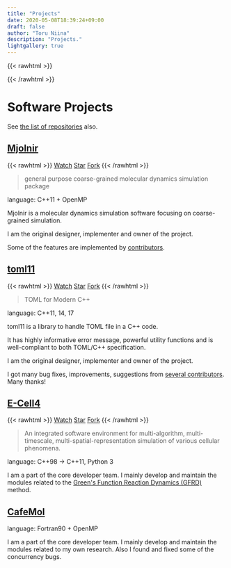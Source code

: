 ```yaml
---
title: "Projects"
date: 2020-05-08T18:39:24+09:00
draft: false
author: "Toru Niina"
description: "Projects."
lightgallery: true
---
```


{{< rawhtml >}}
<script async defer src="https://buttons.github.io/buttons.js"></script>
{{< /rawhtml >}}

# Software Projects

See [the list of repositories](https://github.com/ToruNiina?tab=repositories) also.

## [Mjolnir](http://github.com/Mjolnir-MD/Mjolnir)

{{< rawhtml >}}
<a class="github-button" href="https://github.com/Mjolnir-MD/Mjolnir/subscription" data-show-count="true" aria-label="Watch Mjolnir-MD/Mjolnir on GitHub">Watch</a>
<a class="github-button" href="https://github.com/Mjolnir-MD/Mjolnir" data-show-count="true" aria-label="Star Mjolnir-MD/Mjolnir on GitHub">Star</a>
<a class="github-button" href="https://github.com/Mjolnir-MD/Mjolnir/fork" data-show-count="true" aria-label="Fork Mjolnir-MD/Mjolnir on GitHub">Fork</a>
{{< /rawhtml >}}

> general purpose coarse-grained molecular dynamics simulation package

language: C++11 + OpenMP

Mjolnir is a molecular dynamics simulation software focusing on coarse-grained simulation.

I am the original designer, implementer and owner of the project.

Some of the features are implemented by [contributors](https://github.com/Mjolnir-MD/Mjolnir/graphs/contributors).

## [toml11](http://github.com/ToruNiina/toml11)

{{< rawhtml >}}
<a class="github-button" href="https://github.com/ToruNiina/toml11/subscription" data-show-count="true" aria-label="Watch ToruNiina/toml11 on GitHub">Watch</a>
<a class="github-button" href="https://github.com/ToruNiina/toml11" data-show-count="true" aria-label="Star ToruNiina/toml11 on GitHub">Star</a>
<a class="github-button" href="https://github.com/ToruNiina/toml11/fork" data-show-count="true" aria-label="Fork ToruNiina/toml11 on GitHub">Fork</a>
{{< /rawhtml >}}

> TOML for Modern C++

language: C++11, 14, 17

toml11 is a library to handle TOML file in a C++ code.

It has highly informative error message, powerful utility functions and is
well-compliant to both TOML/C++ specification.

I am the original designer, implementer and owner of the project.

I got many bug fixes, improvements, suggestions from [several contributors](https://github.com/ToruNiina/toml11/graphs/contributors). Many thanks!

## [E-Cell4](http://www.e-cell.org/ecell4/)

{{< rawhtml >}}
<a class="github-button" href="https://github.com/ecell/ecell4-base/subscription" data-show-count="true" aria-label="Watch ecell/ecell4-base on GitHub">Watch</a>
<a class="github-button" href="https://github.com/ecell/ecell4-base" data-show-count="true" aria-label="Star ecell/ecell4-base on GitHub">Star</a>
<a class="github-button" href="https://github.com/ecell/ecell4-base/fork" data-show-count="true" aria-label="Fork ecell/ecell4-base on GitHub">Fork</a>
{{< /rawhtml >}}

> An integrated software environment for multi-algorithm, multi-timescale, multi-spatial-representation simulation of various cellular phenomena.

language: C++98 -> C++11, Python 3

I am a part of the core developer team.
I mainly develop and maintain the modules related to the [Green's Function Reaction Dynamics (GFRD)](https://gfrd.org/) method.

## [CafeMol](http://www.cafemol.org)

language: Fortran90 + OpenMP

I am a part of the core developer team.
I mainly develop and maintain the modules related to my own research.
Also I found and fixed some of the concurrency bugs.
